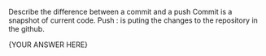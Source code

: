 Describe the difference between a commit and a push
Commit is a snapshot of current code.
Push : is puting the changes to the repository in the github.

{YOUR ANSWER HERE}
